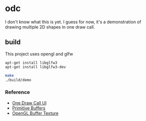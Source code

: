 # odc

I don't know what this is yet.
I guess for now, it's a demonstration of drawing multiple 2D shapes in one draw call.


## build

This project uses opengl and glfw

```
apt-get install libglfw3
apt-get install libglfw3-dev
```

```bash
make
./build/demo
```

### Reference

- [One Draw Call UI](https://ruby0x1.github.io/machinery_blog_archive/post/one-draw-call-ui/index.html)
- [Primitive Buffers](https://ruby0x1.github.io/machinery_blog_archive/post/ui-rendering-using-primitive-buffers/)
- [OpenGL Buffer Texture](https://www.khronos.org/opengl/wiki/Buffer_Texture)
